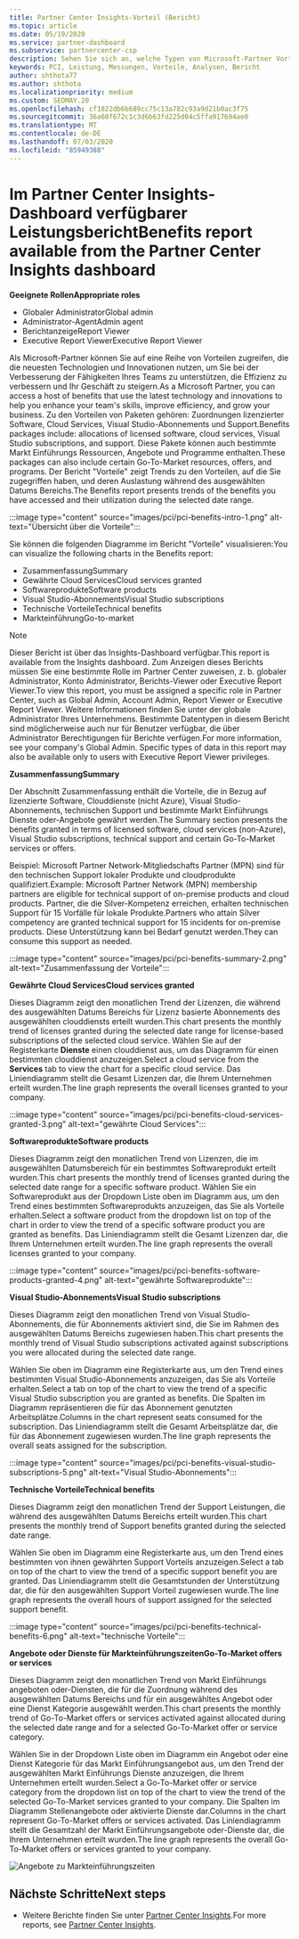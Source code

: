 ```yaml
---
title: Partner Center Insights-Vorteil (Bericht)
ms.topic: article
ms.date: 05/19/2020
ms.service: partner-dashboard
ms.subservice: partnercenter-csp
description: Sehen Sie sich an, welche Typen von Microsoft-Partner Vorteilen Sie erhalten haben, um Ihr Unternehmen zu erweitern, die Effizienz zu verbessern und die Fähigkeiten Ihres Teams zu Verb
keywords: PCI, Leistung, Messungen, Vorteile, Analysen, Bericht
author: shthota77
ms.author: shthota
ms.localizationpriority: medium
ms.custom: SEOMAY.20
ms.openlocfilehash: cf1822db6b689cc75c13a782c93a9d21b0ac3f75
ms.sourcegitcommit: 36a60f672c1c3d6b63fd225d04c5ffa917694ae0
ms.translationtype: MT
ms.contentlocale: de-DE
ms.lasthandoff: 07/03/2020
ms.locfileid: "85949388"
---
```

# <a name="benefits-report-available-from-the-partner-center-insights-dashboard"></a><span data-ttu-id="b6cb8-104">Im Partner Center Insights-Dashboard verfügbarer Leistungsbericht</span><span class="sxs-lookup"><span data-stu-id="b6cb8-104">Benefits report available from the Partner Center Insights dashboard</span></span>

<span data-ttu-id="b6cb8-105">**Geeignete Rollen**</span><span class="sxs-lookup"><span data-stu-id="b6cb8-105">**Appropriate roles**</span></span>

- <span data-ttu-id="b6cb8-106">Globaler Administrator</span><span class="sxs-lookup"><span data-stu-id="b6cb8-106">Global admin</span></span>
- <span data-ttu-id="b6cb8-107">Administrator-Agent</span><span class="sxs-lookup"><span data-stu-id="b6cb8-107">Admin agent</span></span>
- <span data-ttu-id="b6cb8-108">Berichtanzeige</span><span class="sxs-lookup"><span data-stu-id="b6cb8-108">Report Viewer</span></span>
- <span data-ttu-id="b6cb8-109">Executive Report Viewer</span><span class="sxs-lookup"><span data-stu-id="b6cb8-109">Executive Report Viewer</span></span>

<span data-ttu-id="b6cb8-110">Als Microsoft-Partner können Sie auf eine Reihe von Vorteilen zugreifen, die die neuesten Technologien und Innovationen nutzen, um Sie bei der Verbesserung der Fähigkeiten Ihres Teams zu unterstützen, die Effizienz zu verbessern und Ihr Geschäft zu steigern.</span><span class="sxs-lookup"><span data-stu-id="b6cb8-110">As a Microsoft Partner, you can access a host of benefits that use the latest technology and innovations to help you enhance your team's skills, improve efficiency, and grow your business.</span></span> <span data-ttu-id="b6cb8-111">Zu den Vorteilen von Paketen gehören: Zuordnungen lizenzierter Software, Cloud Services, Visual Studio-Abonnements und Support.</span><span class="sxs-lookup"><span data-stu-id="b6cb8-111">Benefits packages include: allocations of licensed software, cloud services, Visual Studio subscriptions, and support.</span></span> <span data-ttu-id="b6cb8-112">Diese Pakete können auch bestimmte Markt Einführungs Ressourcen, Angebote und Programme enthalten.</span><span class="sxs-lookup"><span data-stu-id="b6cb8-112">These packages can also include certain Go-To-Market resources, offers, and programs.</span></span> <span data-ttu-id="b6cb8-113">Der Bericht "Vorteile" zeigt Trends zu den Vorteilen, auf die Sie zugegriffen haben, und deren Auslastung während des ausgewählten Datums Bereichs.</span><span class="sxs-lookup"><span data-stu-id="b6cb8-113">The Benefits report presents trends of the benefits you have accessed and their utilization during the selected date range.</span></span>

:::image type="content" source="images/pci/pci-benefits-intro-1.png" alt-text="Übersicht über die Vorteile":::

<span data-ttu-id="b6cb8-115">Sie können die folgenden Diagramme im Bericht "Vorteile" visualisieren:</span><span class="sxs-lookup"><span data-stu-id="b6cb8-115">You can visualize the following charts in the Benefits report:</span></span>

- <span data-ttu-id="b6cb8-116">Zusammenfassung</span><span class="sxs-lookup"><span data-stu-id="b6cb8-116">Summary</span></span>
- <span data-ttu-id="b6cb8-117">Gewährte Cloud Services</span><span class="sxs-lookup"><span data-stu-id="b6cb8-117">Cloud services granted</span></span>
- <span data-ttu-id="b6cb8-118">Softwareprodukte</span><span class="sxs-lookup"><span data-stu-id="b6cb8-118">Software products</span></span>
- <span data-ttu-id="b6cb8-119">Visual Studio-Abonnements</span><span class="sxs-lookup"><span data-stu-id="b6cb8-119">Visual Studio subscriptions</span></span>
- <span data-ttu-id="b6cb8-120">Technische Vorteile</span><span class="sxs-lookup"><span data-stu-id="b6cb8-120">Technical benefits</span></span>
- <span data-ttu-id="b6cb8-121">Markteinführung</span><span class="sxs-lookup"><span data-stu-id="b6cb8-121">Go-to-market</span></span>

 > [!NOTE]
 > <span data-ttu-id="b6cb8-122">Dieser Bericht ist über das Insights-Dashboard verfügbar.</span><span class="sxs-lookup"><span data-stu-id="b6cb8-122">This report is available from the Insights dashboard.</span></span> <span data-ttu-id="b6cb8-123">Zum Anzeigen dieses Berichts müssen Sie eine bestimmte Rolle im Partner Center zuweisen, z. b. globaler Administrator, Konto Administrator, Berichts-Viewer oder Executive Report Viewer.</span><span class="sxs-lookup"><span data-stu-id="b6cb8-123">To view this report, you must be assigned a specific role in Partner Center, such as Global Admin, Account Admin, Report Viewer or Executive Report Viewer.</span></span> <span data-ttu-id="b6cb8-124">Weitere Informationen finden Sie unter der globale Administrator Ihres Unternehmens. Bestimmte Datentypen in diesem Bericht sind möglicherweise auch nur für Benutzer verfügbar, die über Administrator Berechtigungen für Berichte verfügen.</span><span class="sxs-lookup"><span data-stu-id="b6cb8-124">For more information, see your company's Global Admin. Specific types of data in this report may also be available only to users with Executive Report Viewer privileges.</span></span>

<span data-ttu-id="b6cb8-125">**Zusammenfassung**</span><span class="sxs-lookup"><span data-stu-id="b6cb8-125">**Summary**</span></span>

<span data-ttu-id="b6cb8-126">Der Abschnitt Zusammenfassung enthält die Vorteile, die in Bezug auf lizenzierte Software, Clouddienste (nicht Azure), Visual Studio-Abonnements, technischen Support und bestimmte Markt Einführungs Dienste oder-Angebote gewährt werden.</span><span class="sxs-lookup"><span data-stu-id="b6cb8-126">The Summary section presents the benefits granted in terms of licensed software, cloud services (non-Azure), Visual Studio subscriptions, technical support and certain Go-To-Market services or offers.</span></span>

<span data-ttu-id="b6cb8-127">Beispiel: Microsoft Partner Network-Mitgliedschafts Partner (MPN) sind für den technischen Support lokaler Produkte und cloudprodukte qualifiziert.</span><span class="sxs-lookup"><span data-stu-id="b6cb8-127">Example: Microsoft Partner Network (MPN) membership partners are eligible for technical support of on-premise products and cloud products.</span></span> <span data-ttu-id="b6cb8-128">Partner, die die Silver-Kompetenz erreichen, erhalten technischen Support für 15 Vorfälle für lokale Produkte.</span><span class="sxs-lookup"><span data-stu-id="b6cb8-128">Partners who attain Silver competency are granted technical support for 15 incidents for on-premise products.</span></span> <span data-ttu-id="b6cb8-129">Diese Unterstützung kann bei Bedarf genutzt werden.</span><span class="sxs-lookup"><span data-stu-id="b6cb8-129">They can consume this support as needed.</span></span> 

:::image type="content" source="images/pci/pci-benefits-summary-2.png" alt-text="Zusammenfassung der Vorteile":::

<span data-ttu-id="b6cb8-131">**Gewährte Cloud Services**</span><span class="sxs-lookup"><span data-stu-id="b6cb8-131">**Cloud services granted**</span></span>

<span data-ttu-id="b6cb8-132">Dieses Diagramm zeigt den monatlichen Trend der Lizenzen, die während des ausgewählten Datums Bereichs für Lizenz basierte Abonnements des ausgewählten clouddiensts erteilt wurden.</span><span class="sxs-lookup"><span data-stu-id="b6cb8-132">This chart presents the monthly trend of licenses granted during the selected date range for license-based subscriptions of the selected cloud service.</span></span>
<span data-ttu-id="b6cb8-133">Wählen Sie auf der Registerkarte **Dienste** einen clouddienst aus, um das Diagramm für einen bestimmten clouddienst anzuzeigen.</span><span class="sxs-lookup"><span data-stu-id="b6cb8-133">Select a cloud service from the **Services** tab to view the chart for a specific cloud service.</span></span> <span data-ttu-id="b6cb8-134">Das Liniendiagramm stellt die Gesamt Lizenzen dar, die Ihrem Unternehmen erteilt wurden.</span><span class="sxs-lookup"><span data-stu-id="b6cb8-134">The line graph represents the overall licenses granted to your company.</span></span>

:::image type="content" source="images/pci/pci-benefits-cloud-services-granted-3.png" alt-text="gewährte Cloud Services":::

<span data-ttu-id="b6cb8-136">**Softwareprodukte**</span><span class="sxs-lookup"><span data-stu-id="b6cb8-136">**Software products**</span></span>

<span data-ttu-id="b6cb8-137">Dieses Diagramm zeigt den monatlichen Trend von Lizenzen, die im ausgewählten Datumsbereich für ein bestimmtes Softwareprodukt erteilt wurden.</span><span class="sxs-lookup"><span data-stu-id="b6cb8-137">This chart presents the monthly trend of licenses granted during the selected date range for a specific software product.</span></span> <span data-ttu-id="b6cb8-138">Wählen Sie ein Softwareprodukt aus der Dropdown Liste oben im Diagramm aus, um den Trend eines bestimmten Softwareprodukts anzuzeigen, das Sie als Vorteile erhalten.</span><span class="sxs-lookup"><span data-stu-id="b6cb8-138">Select a software product from the dropdown list on top of the chart in order to view the trend of a specific software product you are granted as benefits.</span></span> <span data-ttu-id="b6cb8-139">Das Liniendiagramm stellt die Gesamt Lizenzen dar, die Ihrem Unternehmen erteilt wurden.</span><span class="sxs-lookup"><span data-stu-id="b6cb8-139">The line graph represents the overall licenses granted to your company.</span></span>

:::image type="content" source="images/pci/pci-benefits-software-products-granted-4.png" alt-text="gewährte Softwareprodukte":::

<span data-ttu-id="b6cb8-141">**Visual Studio-Abonnements**</span><span class="sxs-lookup"><span data-stu-id="b6cb8-141">**Visual Studio subscriptions**</span></span>

<span data-ttu-id="b6cb8-142">Dieses Diagramm zeigt den monatlichen Trend von Visual Studio-Abonnements, die für Abonnements aktiviert sind, die Sie im Rahmen des ausgewählten Datums Bereichs zugewiesen haben.</span><span class="sxs-lookup"><span data-stu-id="b6cb8-142">This chart presents the monthly trend of Visual Studio subscriptions activated against subscriptions you were allocated during the selected date range.</span></span>

<span data-ttu-id="b6cb8-143">Wählen Sie oben im Diagramm eine Registerkarte aus, um den Trend eines bestimmten Visual Studio-Abonnements anzuzeigen, das Sie als Vorteile erhalten.</span><span class="sxs-lookup"><span data-stu-id="b6cb8-143">Select a tab on top of the chart to view the trend of a specific Visual Studio subscription you are granted as benefits.</span></span> <span data-ttu-id="b6cb8-144">Die Spalten im Diagramm repräsentieren die für das Abonnement genutzten Arbeitsplätze.</span><span class="sxs-lookup"><span data-stu-id="b6cb8-144">Columns in the chart represent seats consumed for the subscription.</span></span> <span data-ttu-id="b6cb8-145">Das Liniendiagramm stellt die Gesamt Arbeitsplätze dar, die für das Abonnement zugewiesen wurden.</span><span class="sxs-lookup"><span data-stu-id="b6cb8-145">The line graph represents the overall seats assigned for the subscription.</span></span>

:::image type="content" source="images/pci/pci-benefits-visual-studio-subscriptions-5.png" alt-text="Visual Studio-Abonnements":::

<span data-ttu-id="b6cb8-147">**Technische Vorteile**</span><span class="sxs-lookup"><span data-stu-id="b6cb8-147">**Technical benefits**</span></span>

<span data-ttu-id="b6cb8-148">Dieses Diagramm zeigt den monatlichen Trend der Support Leistungen, die während des ausgewählten Datums Bereichs erteilt wurden.</span><span class="sxs-lookup"><span data-stu-id="b6cb8-148">This chart presents the monthly trend of Support benefits granted during the selected date range.</span></span>

<span data-ttu-id="b6cb8-149">Wählen Sie oben im Diagramm eine Registerkarte aus, um den Trend eines bestimmten von ihnen gewährten Support Vorteils anzuzeigen.</span><span class="sxs-lookup"><span data-stu-id="b6cb8-149">Select a tab on top of the chart to view the trend of a specific support benefit you are granted.</span></span> <span data-ttu-id="b6cb8-150">Das Liniendiagramm stellt die Gesamtstunden der Unterstützung dar, die für den ausgewählten Support Vorteil zugewiesen wurde.</span><span class="sxs-lookup"><span data-stu-id="b6cb8-150">The line graph represents the overall hours of support assigned for the selected support benefit.</span></span>

:::image type="content" source="images/pci/pci-benefits-technical-benefits-6.png" alt-text="technische Vorteile":::

<span data-ttu-id="b6cb8-152">**Angebote oder Dienste für Markteinführungszeiten**</span><span class="sxs-lookup"><span data-stu-id="b6cb8-152">**Go-To-Market offers or services**</span></span>

<span data-ttu-id="b6cb8-153">Dieses Diagramm zeigt den monatlichen Trend von Markt Einführungs angeboten oder-Diensten, die für die Zuordnung während des ausgewählten Datums Bereichs und für ein ausgewähltes Angebot oder eine Dienst Kategorie ausgewählt werden.</span><span class="sxs-lookup"><span data-stu-id="b6cb8-153">This chart presents the monthly trend of Go-To-Market offers or services activated against allocated during the selected date range and for a selected Go-To-Market offer or service category.</span></span>

<span data-ttu-id="b6cb8-154">Wählen Sie in der Dropdown Liste oben im Diagramm ein Angebot oder eine Dienst Kategorie für das Markt Einführungsangebot aus, um den Trend der ausgewählten Markt Einführungs Dienste anzuzeigen, die Ihrem Unternehmen erteilt wurden.</span><span class="sxs-lookup"><span data-stu-id="b6cb8-154">Select a Go-To-Market offer or service category from the dropdown list on top of the chart to view the trend of the selected Go-To-Market services granted to your company.</span></span> <span data-ttu-id="b6cb8-155">Die Spalten im Diagramm Stellenangebote oder aktivierte Dienste dar.</span><span class="sxs-lookup"><span data-stu-id="b6cb8-155">Columns in the chart represent Go-To-Market offers or services activated.</span></span> <span data-ttu-id="b6cb8-156">Das Liniendiagramm stellt die Gesamtzahl der Markt Einführungsangebote oder-Dienste dar, die Ihrem Unternehmen erteilt wurden.</span><span class="sxs-lookup"><span data-stu-id="b6cb8-156">The line graph represents the overall Go-To-Market offers or services granted to your company.</span></span>

![Angebote zu Markteinführungszeiten](images/pci/pci-benefits-go-to-market-7.png)

## <a name="next-steps"></a><span data-ttu-id="b6cb8-158">Nächste Schritte</span><span class="sxs-lookup"><span data-stu-id="b6cb8-158">Next steps</span></span>

- <span data-ttu-id="b6cb8-159">Weitere Berichte finden Sie unter [Partner Center Insights](partner-center-insights.md).</span><span class="sxs-lookup"><span data-stu-id="b6cb8-159">For more reports, see [Partner Center Insights](partner-center-insights.md).</span></span>
